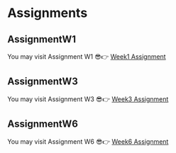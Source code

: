 # Assignments
## AssignmentW1

You may visit Assignment W1 😎👉 [Week1 Assignment](Week1_RMarkdown_Homework.html)

## AssignmentW3
You may visit Assignment W3 😎👉 [Week3 Assignment](ClassexercisesWeek3.html)

## AssignmentW6
You may visit Assignment W6 😎👉 [Week6 Assignment](diamondanalysis.Rmd)
